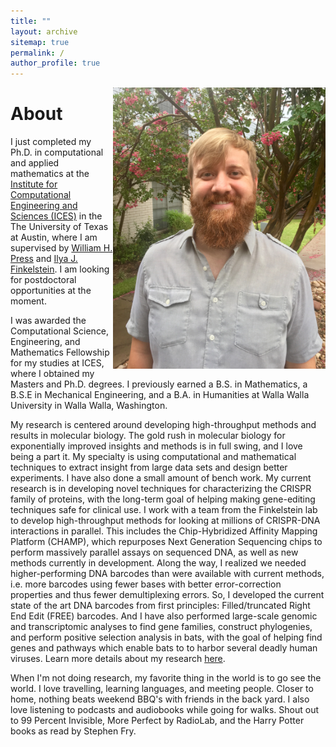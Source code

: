 ```yaml
---
title: ""
layout: archive
sitemap: true
permalink: /
author_profile: true
---
```


<img src="/assets/images/IMG_1604.jpg" width="340px" alt="John Hawkins" align="right" />

# About

I just completed my Ph.D. in computational and applied mathematics at the [Institute for
Computational Engineering and Sciences (ICES)](https://www.ices.utexas.edu/) in the The University
of Texas at Austin, where I am supervised by [William H. Press](numerical.recipes) and [Ilya J.
Finkelstein](finkelsteinlab.org). I am looking for postdoctoral opportunities at the moment. <br>

I was awarded the Computational Science, Engineering, and Mathematics Fellowship for my studies at
ICES, where I obtained my Masters and Ph.D. degrees. I previously earned a B.S. in Mathematics, a
B.S.E in Mechanical Engineering, and a B.A. in Humanities at Walla Walla University in Walla Walla,
Washington.

My research is centered around developing high-throughput methods and results in molecular biology.
The gold rush in molecular biology for exponentially improved insights and methods is in full
swing, and I love being a part it.  My specialty is using computational and mathematical techniques
to extract insight from large data sets and design better experiments. I have also done a small
amount of bench work. My current research is in developing novel techniques for characterizing the
CRISPR family of proteins, with the long-term goal of helping making gene-editing techniques safe
for clinical use.  I work with a team from the Finkelstein lab to develop high-throughput methods
for looking at millions of CRISPR-DNA interactions in parallel.  This includes the Chip-Hybridized
Affinity Mapping Platform (CHAMP), which repurposes Next Generation Sequencing chips to perform
massively parallel assays on sequenced DNA, as well as new methods currently in development.  Along
the way, I realized we needed higher-performing DNA barcodes than were available with current
methods, i.e.  more barcodes using fewer bases with better error-correction properties and thus
fewer demultiplexing errors. So, I developed the current state of the art DNA barcodes from first
principles: Filled/truncated Right End Edit (FREE) barcodes. And I have also performed large-scale
genomic and transcriptomic analyses to find gene families, construct phylogenies, and perform
positive selection analysis in bats, with the goal of helping find genes and pathways which enable
bats to to harbor several deadly human viruses.  Learn more details about my research
[here](/research/).

When I'm not doing research, my favorite thing in the world is to go see the world. I love
travelling, learning languages, and meeting people. Closer to home, nothing beats weekend BBQ's
with friends in the back yard.  I also love listening to podcasts and audiobooks while going for
walks. Shout out to 99 Percent Invisible, More Perfect by RadioLab, and the Harry Potter books as
read by Stephen Fry.
